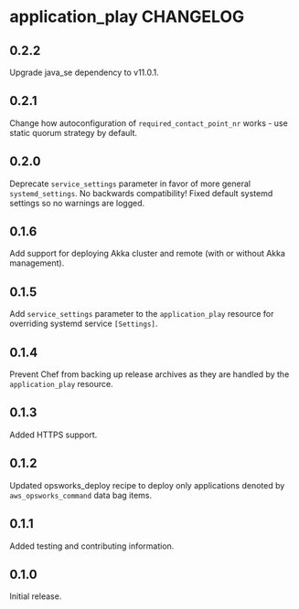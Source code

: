 # application_play CHANGELOG

## 0.2.2

Upgrade java_se dependency to v11.0.1.

## 0.2.1

Change how autoconfiguration of `required_contact_point_nr` works - use static quorum strategy by default.

## 0.2.0

Deprecate `service_settings` parameter in favor of more general `systemd_settings`. No backwards compatibility! 
Fixed default systemd settings so no warnings are logged.

## 0.1.6

Add support for deploying Akka cluster and remote (with or without Akka management).

## 0.1.5

Add `service_settings` parameter to the `application_play` resource for overriding systemd service `[Settings]`.

## 0.1.4

Prevent Chef from backing up release archives as they are handled by the `application_play` resource.

## 0.1.3

Added HTTPS support.

## 0.1.2

Updated opsworks_deploy recipe to deploy only applications denoted by `aws_opsworks_command` data bag items.

## 0.1.1

Added testing and contributing information.

## 0.1.0

Initial release.
